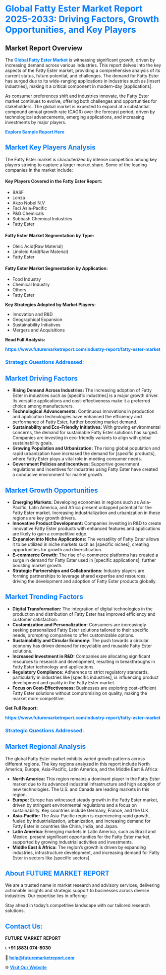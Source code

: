 <h1 style="color: #007BFF;">Global Fatty Ester Market Report 2025-2033: Driving Factors, Growth Opportunities, and Key Players</h1>

<section id="overview">
<h2>Market Report Overview</h2>
<p>The <a href="https://www.futuremarketreport.com/industry-report/fatty-ester-market" style="color: #007BFF; text-decoration: none;"><strong>Global Fatty Ester Market</strong></a> is witnessing significant growth, driven by increasing demand across various industries. This report delves into the key aspects of the Fatty Ester market, providing a comprehensive analysis of its current status, future potential, and challenges. The demand for Fatty Ester has surged due to its wide-ranging applications in industries such as [insert industries], making it a critical component in modern-day [applications].</p>
<p>As consumer preferences shift and industries innovate, the Fatty Ester market continues to evolve, offering both challenges and opportunities for stakeholders. The global market is expected to expand at a substantial compound annual growth rate (CAGR) over the forecast period, driven by technological advancements, emerging applications, and increasing investments by major players.</p>
</section>

<section id="overview">
<p><a href="https://www.futuremarketreport.com/request-sample/reportId=99171" style="color: #007BFF; text-decoration: none;"><strong>Explore Sample Report Here</strong></a></p>
</section>

<section id="key-players">
<h2 style="color: #007BFF;">Market Key Players Analysis</h2>
<p>The Fatty Ester market is characterized by intense competition among key players striving to capture a larger market share. Some of the leading companies in the market include:</p>
<h4>Key Players Covered in the Fatty Ester Report:</h4>
<ul><li>BASF</li><li>Lonza</li><li>Akzo Nobel N.V</li><li>Faci Asia-Pacific</li><li>P&amp;G Chemicals</li><li>Subhash Chemical Industries</li><li>Fatty Ester</li></ul>
<h4>Fatty Ester Market Segmentation by Type:</h4>
<ul><li>Oleic Acid(Raw Material)</li><li>Linoleic Acid(Raw Material)</li><li>Fatty Ester</li></ul>

<h4>Fatty Ester Market Segmentation by Application:</h4>
<ul><li>Food Industry</li><li>Chemical Industry</li><li>Others</li><li>Fatty Ester</li></ul>
<p><strong>Key Strategies Adopted by Market Players:</strong></p>
<ul>
<li>Innovation and R&D</li>
<li>Geographical Expansion</li>
<li>Sustainability Initiatives</li>
<li>Mergers and Acquisitions</li>
</ul>
</section>

<section>
<p><strong>Read Full Analysis: </strong></p><a href="https://www.futuremarketreport.com/industry-report/fatty-ester-market" style="color: #007BFF; text-decoration: none;"><strong>https://www.futuremarketreport.com/industry-report/fatty-ester-market</strong></a>
<h3 style="color: #007BFF;">Strategic Questions Addressed:</h3>
</section>

<section id="driving-factors">
<h2 style="color: #007BFF;">Market Driving Factors</h2>
<ul>
<li><strong>Rising Demand Across Industries:</strong> The increasing adoption of Fatty Ester in industries such as [specific industries] is a major growth driver. Its versatile applications and cost-effectiveness make it a preferred choice among manufacturers.</li>
<li><strong>Technological Advancements:</strong> Continuous innovations in production and application technologies have enhanced the efficiency and performance of Fatty Ester, further boosting market demand.</li>
<li><strong>Sustainability and Eco-Friendly Initiatives:</strong> With growing environmental concerns, the demand for sustainable Fatty Ester solutions has surged. Companies are investing in eco-friendly variants to align with global sustainability goals.</li>
<li><strong>Growing Population and Urbanization:</strong> The rising global population and rapid urbanization have increased the demand for [specific products], where Fatty Ester plays a vital role in meeting consumer needs.</li>
<li><strong>Government Policies and Incentives:</strong> Supportive government regulations and incentives for industries using Fatty Ester have created a conducive environment for market growth.</li>
</ul>
</section>

<section id="growth-opportunities">
<h2 style="color: #007BFF;">Market Growth Opportunities</h2>
<ul>
<li><strong>Emerging Markets:</strong> Developing economies in regions such as Asia-Pacific, Latin America, and Africa present untapped potential for the Fatty Ester market. Increasing industrialization and urbanization in these regions are key growth drivers.</li>
<li><strong>Innovative Product Development:</strong> Companies investing in R&D to create innovative Fatty Ester products with enhanced features and applications are likely to gain a competitive edge.</li>
<li><strong>Expansion into Niche Applications:</strong> The versatility of Fatty Ester allows it to be utilized in niche markets such as [specific niches], creating opportunities for growth and diversification.</li>
<li><strong>E-commerce Growth:</strong> The rise of e-commerce platforms has created a surge in demand for Fatty Ester used in [specific applications], further boosting market growth.</li>
<li><strong>Strategic Partnerships and Collaborations:</strong> Industry players are forming partnerships to leverage shared expertise and resources, driving the development and adoption of Fatty Ester products globally.</li>
</ul>
</section>

<section id="trending-factors">
<h2 style="color: #007BFF;">Market Trending Factors</h2>
<ul>
<li><strong>Digital Transformation:</strong> The integration of digital technologies in the production and distribution of Fatty Ester has improved efficiency and customer satisfaction.</li>
<li><strong>Customization and Personalization:</strong> Consumers are increasingly seeking personalized Fatty Ester solutions tailored to their specific needs, prompting companies to offer customizable options.</li>
<li><strong>Sustainability and Circular Economy:</strong> The push towards a circular economy has driven demand for recyclable and reusable Fatty Ester solutions.</li>
<li><strong>Increased Investment in R&D:</strong> Companies are allocating significant resources to research and development, resulting in breakthroughs in Fatty Ester technology and applications.</li>
<li><strong>Regulatory Compliance:</strong> Adherence to strict regulatory standards, particularly in industries like [specific industries], is influencing product development and quality in the Fatty Ester market.</li>
<li><strong>Focus on Cost-Effectiveness:</strong> Businesses are exploring cost-efficient Fatty Ester solutions without compromising on quality, making the market more competitive.</li>
</ul>
</section>

<section>
<p><strong>Get Full Report: </strong></p><a href="https://www.futuremarketreport.com/industry-report/fatty-ester-market" style="color: #007BFF; text-decoration: none;"><strong>https://www.futuremarketreport.com/industry-report/fatty-ester-market</strong></a>
<h3 style="color: #007BFF;">Strategic Questions Addressed:</h3>
</section>


<section id="regional-analysis">
<h2 style="color: #007BFF;">Market Regional Analysis</h2>
<p>The global Fatty Ester market exhibits varied growth patterns across different regions. The key regions analyzed in this report include North America, Europe, Asia-Pacific, Latin America, and the Middle East & Africa:</p>
<ul>
<li><strong>North America:</strong> This region remains a dominant player in the Fatty Ester market due to its advanced industrial infrastructure and high adoption of new technologies. The U.S. and Canada are leading markets in this region.</li>
<li><strong>Europe:</strong> Europe has witnessed steady growth in the Fatty Ester market, driven by stringent environmental regulations and a focus on sustainability. Key countries include Germany, France, and the U.K.</li>
<li><strong>Asia-Pacific:</strong> The Asia-Pacific region is experiencing rapid growth, fueled by industrialization, urbanization, and increasing demand for Fatty Ester in countries like China, India, and Japan.</li>
<li><strong>Latin America:</strong> Emerging markets in Latin America, such as Brazil and Mexico, present significant opportunities for the Fatty Ester market, supported by growing industrial activities and investments.</li>
<li><strong>Middle East & Africa:</strong> The region’s growth is driven by expanding industries, infrastructure development, and increasing demand for Fatty Ester in sectors like [specific sectors].</li>
</ul>
</section>

<footer>
<h2 style="color: #007BFF;">About FUTURE MARKET REPORT</h2>
<p>We are a trusted name in market research and advisory services, delivering actionable insights and strategic support to businesses across diverse industries. Our expertise lies in offering:</p>

<p>Stay ahead in today’s competitive landscape with our tailored research solutions.</p>

<h2 style="color: #007BFF;">Contact Us:</h2>
<p><strong>FUTURE MARKET REPORT</strong></p>
<p>📞 <strong>+91 (883) 074-8030</strong></p>
<p>📧 <strong><a href="mailto:help@futuremarketreport.com" style="color: #007BFF;">help@futuremarketreport.com</a></strong></p>
<p>🌐 <strong><a href="https://www.futuremarketreport.com/" style="color: #007BFF;">Visit Our Website</a></strong></p>
</footer>